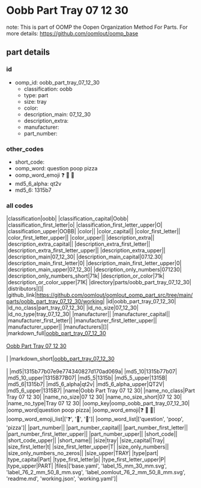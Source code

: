 # Oobb Part Tray 07 12 30  

note: This is part of OOMP the Oopen Organization Method For Parts. For more details: https://github.com/oomlout/oomp_base

##  part details





### id
* oomp_id: oobb_part_tray_07_12_30
  * classification: oobb
  * type: part
  * size: tray
  * color: 
  * description_main: 07_12_30
  * description_extra: 
  * manufacturer: 
  * part_number: 

### other_codes
* short_code: 
* oomp_word: question poop pizza
* oomp_word_emoji :question: :poop: :pizza:
* md5_6_alpha: qt2v
* md5_6: 1315b7

### all codes 
|classification|oobb|
|classification_capital|Oobb|
|classification_first_letter|o|
|classification_first_letter_upper|O|
|classification_upper|OOBB|
|color||
|color_capital||
|color_first_letter||
|color_first_letter_upper||
|color_upper||
|description_extra||
|description_extra_capital||
|description_extra_first_letter||
|description_extra_first_letter_upper||
|description_extra_upper||
|description_main|07_12_30|
|description_main_capital|07.12.30|
|description_main_first_letter|0|
|description_main_first_letter_upper|0|
|description_main_upper|07_12_30|
|description_only_numbers|071230|
|description_only_numbers_short|71k|
|description_or_color|71k|
|description_or_color_upper|71K|
|directory|parts/oobb_part_tray_07_12_30|
|distributors|[]|
|github_link|https://github.com/oomlout/oomlout_oomp_part_src/tree/main/parts/oobb_part_tray_07_12_30/working|
|id|oobb_part_tray_07_12_30|
|id_no_class|part_tray_07_12_30|
|id_no_size|07_12_30|
|id_no_type|tray_07_12_30|
|manufacturer||
|manufacturer_capital||
|manufacturer_first_letter||
|manufacturer_first_letter_upper||
|manufacturer_upper||
|manufacturers|[]|
|markdown_full|[oobb_part_tray_07_12_30](https://github.com/oomlout/oomlout_oomp_part_src/tree/main/parts/oobb_part_tray_07_12_30/working)<br>[](https://github.com/oomlout/oomlout_oomp_part_src/tree/main/parts/oobb_part_tray_07_12_30/working)<br>[Oobb Part Tray 07 12 30](https://github.com/oomlout/oomlout_oomp_part_src/tree/main/parts/oobb_part_tray_07_12_30/working)<br><br>|
|markdown_short|[oobb_part_tray_07_12_30](https://github.com/oomlout/oomlout_oomp_part_src/tree/main/parts/oobb_part_tray_07_12_30/working)<br><br>|
|md5|1315b77b07e9e774340827d170ad069a|
|md5_10|1315b77b07|
|md5_10_upper|1315B77B07|
|md5_5|1315b|
|md5_5_upper|1315B|
|md5_6|1315b7|
|md5_6_alpha|qt2v|
|md5_6_alpha_upper|QT2V|
|md5_6_upper|1315B7|
|name|Oobb Part Tray 07 12 30|
|name_no_class|Part Tray 07 12 30|
|name_no_size|07 12 30|
|name_no_size_short|07 12 30|
|name_no_type|Tray 07 12 30|
|oomp_key|oomp_oobb_part_tray_07_12_30|
|oomp_word|question poop pizza|
|oomp_word_emoji|:question: :poop: :pizza:|
|oomp_word_emoji_list|[':question:', ':poop:', ':pizza:']|
|oomp_word_list|['question', 'poop', 'pizza']|
|part_number||
|part_number_capital||
|part_number_first_letter||
|part_number_first_letter_upper||
|part_number_upper||
|short_code||
|short_code_upper||
|short_name||
|size|tray|
|size_capital|Tray|
|size_first_letter|t|
|size_first_letter_upper|T|
|size_only_numbers||
|size_only_numbers_no_zeros||
|size_upper|TRAY|
|type|part|
|type_capital|Part|
|type_first_letter|p|
|type_first_letter_upper|P|
|type_upper|PART|
|files|['base.yaml', 'label_15_mm_30_mm.svg', 'label_76_2_mm_50_8_mm.svg', 'label_oomlout_76_2_mm_50_8_mm.svg', 'readme.md', 'working.json', 'working.yaml']|
